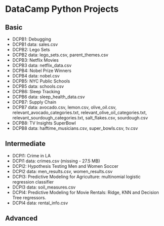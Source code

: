 # DataCamp Python Projects

## Basic
 * DCPB1: Debugging
 * DCPB1 data: sales.csv
 * DCPB2: Lego Sets
 * DCPB2 data: lego_sets.csv, parent_themes.csv
 * DCPB3: Netflix Movies
 * DCPB3 data: netflix_data.csv
 * DCPB4: Nobel Prize Winners
 * DCPB4 data: nobel.csv
 * DCPB5: NYC Public Schools
 * DCPB5 data: schools.csv
 * DCPB6: Sleep Tracking
 * DCPB6 data: sleep_health_data.csv
 * DCPB7: Supply Chain
 * DCPB7 data: avocado.csv, lemon.csv, olive_oil.csv, relevant_avocado_categories.txt, relevant_olive_oil_categories.txt, relevant_sourdough_categories.txt, salt_flakes.csv, sourdough.csv
 * DCPB8: TV Insights SuperBowl
 * DCPB8 data: halftime_musicians.csv, super_bowls.csv, tv.csv

## Intermediate
 * DCPI1: Crime in LA
 * DCPI1 data: crimes.csv (missing - 27.5 MB)
 * DCPI2: Hypothesis Testing Men and Women Soccer
 * DCPI2 data: men_results.csv, women_results.csv
 * DCPI3: Predictive Modeling for Agriculture: multinomial logistic regression classifier
 * DCPI3 data: soil_measures.csv
 * DCPI4: Predictive Modeling for Movie Rentals: Ridge, KNN and Decision Tree regressors.
 * DCPI4 data: rental_info.csv
 
## Advanced
